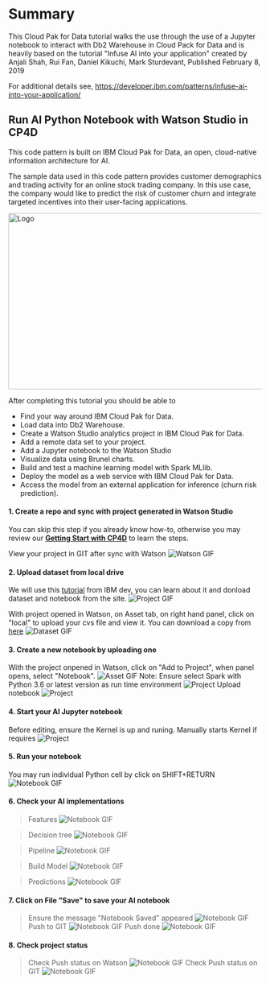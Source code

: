 # Summary

This Cloud Pak for Data tutorial walks the use through the use of a Jupyter notebook to interact with Db2 Warehouse in Cloud Pack for Data and is heavily based on the tutorial "Infuse AI into your application" created by Anjali Shah, Rui Fan, Daniel Kikuchi, Mark Sturdevant, Published February 8, 2019

For additional details see, https://developer.ibm.com/patterns/infuse-ai-into-your-application/


## Run AI Python Notebook with Watson Studio in CP4D
This code pattern is built on IBM Cloud Pak for Data, an open, cloud-native information architecture for AI. 

The sample data used in this code pattern provides customer demographics and trading activity for an online stock trading company. In this use case, the company would like to predict the risk of customer churn and integrate targeted incentives into their user-facing applications.

<img src="images/cp4d-logo.png" alt="Logo" height="350" width="700">

After completing this tutorial you should be able to

- Find your way around IBM Cloud Pak for Data.
- Load data into Db2 Warehouse.
- Create a Watson Studio analytics project in IBM Cloud Pak for Data.
- Add a remote data set to your project.
- Add a Jupyter notebook to the Watson Studio
- Visualize data using Brunel charts.
- Build and test a machine learning model with Spark MLlib.
- Deploy the model as a web service with IBM Cloud Pak for Data.
- Access the model from an external application for inference (churn risk prediction).

#### 1. Create a repo and sync with project generated in Watson Studio
You can skip this step if you already know how-to, otherwise you may review our <a href="https://github.com/acme-cp4d-poc/getting-started-with-cp4d/blob/master/README.md" target="_blank">**Getting Start with CP4D**</a> to learn the steps. 

View your project in GIT after sync with Watson
![Watson GIF](images/tutorial3/ai-project-watson.png)


#### 2. Upload dataset from local drive 
We will use this <a href="https://developer.ibm.com/patterns/infuse-ai-into-your-application/" target="_blank">tutorial</a> from IBM dev, you can learn about it and donload dataset and notebook from the site.
![Project GIF](images/tutorial3/ai-project-init.png)

With project opened in Watson, on Asset tab, on right hand panel, click on "local" to upload your cvs file and view it.
You can download a copy from <a href="https://developer.ibm.com/patterns/infuse-ai-into-your-application/" target="_blank">here</a>
![Dataset GIF](images/tutorial3/ai-view-dataset.png)

#### 3. Create a new notebook by uploading one
With the project onpened in Watson, click on "Add to Project", when panel opens, select "Notebook".
![Asset GIF](images/choose-asset-type.png)
Note: Ensure select Spark with Python 3.6 or latest version as run time environment
![Project](images/tutorial3/ai-notebook-init.png)
Upload notebook
![Project](images/tutorial3/ai-load-notebook-local.png)

#### 4. Start your AI Jupyter notebook
Before editing, ensure the Kernel is up and runing. Manually starts Kernel if requires
![Project](images/tutorial3/ai-start-kernel.png)

#### 5. Run your notebook
You may run individual Python cell by click on SHIFT+RETURN
![Notebook GIF](images/tutorial3/ai-run-notebook.png)

#### 6. Check your AI implementations
> Features
![Notebook GIF](images/tutorial3/ai-run-features.png)

> Decision tree
![Notebook GIF](images/tutorial3/ai-decision-tree.png)

> Pipeline
![Notebook GIF](images/tutorial3/ai-pipeline.png)

> Build Model
![Notebook GIF](images/tutorial3/ai-build-model.png)

> Predictions
![Notebook GIF](images/tutorial3/ai-predictionsk.png)

#### 7. Click on File "Save" to save your AI notebook
> Ensure the message "Notebook Saved" appeared
![Notebook GIF](images/tutorial3/ai-save-notebook.png)
> Push to GIT
![Notebook GIF](images/tutorial3/ai-notebook-push.png)
> Push done
![Notebook GIF](images/tutorial3/ai-push-done.png)

#### 8. Check project status
> Check Push status on Watson
![Notebook GIF](images/tutorial3/ai-push-done-status.png)
> Check Push status on GIT
![Notebook GIF](images/tutorial3/ai-assets-git.png)
